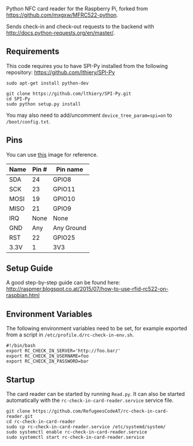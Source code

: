 Python NFC card reader for the Raspberry Pi, forked from https://github.com/mxgxw/MFRC522-python.

Sends check-in and check-out requests to the backend with http://docs.python-requests.org/en/master/.

## Requirements
This code requires you to have SPI-Py installed from the following repository:
https://github.com/lthiery/SPI-Py

```
sudo apt-get install python-dev

git clone https://github.com/lthiery/SPI-Py.git
cd SPI-Py
sudo python setup.py install
```

You may also need to add/uncomment `device_tree_param=spi=on` to `/boot/config.txt`.

## Pins
You can use [this](http://i.imgur.com/y7Fnvhq.png) image for reference.

| Name | Pin # | Pin name   |
|------|-------|------------|
| SDA  | 24    | GPIO8      |
| SCK  | 23    | GPIO11     |
| MOSI | 19    | GPIO10     |
| MISO | 21    | GPIO9      |
| IRQ  | None  | None       |
| GND  | Any   | Any Ground |
| RST  | 22    | GPIO25     |
| 3.3V | 1     | 3V3        |

## Setup Guide

A good step-by-step guide can be found here:
http://raspmer.blogspot.co.at/2015/07/how-to-use-rfid-rc522-on-raspbian.html

## Environment Variables

The following environment variables need to be set, for example exported from a script in `/etc/profile.d/rc-check-in-env.sh`.
```
#!/bin/bash
export RC_CHECK_IN_SERVER='http://foo.bar/'
export RC_CHECK_IN_USERNAME=foo
export RC_CHECK_IN_PASSWORD=bar
```
## Startup

The card reader can be started by running `Read.py`. It can also be started automatically with the `rc-check-in-card-reader.service` service file.

```
git clone https://github.com/RefugeesCodeAT/rc-check-in-card-reader.git
cd rc-check-in-card-reader
sudo cp rc-check-in-card-reader.service /etc/systemd/system/
sudo systemctl enable rc-check-in-card-reader.service
sudo systemctl start rc-check-in-card-reader.service
```
